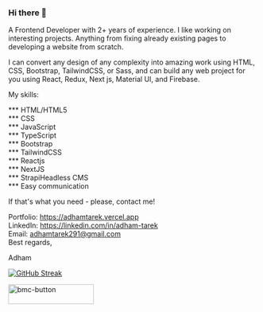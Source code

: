 
### Hi there 👋

A Frontend Developer with 2+ years of experience. I like working on interesting projects. Anything from fixing already existing pages to developing a website from scratch.<br/>

I can convert any design of any complexity into amazing work using HTML, CSS, Bootstrap, TailwindCSS, or Sass, and can build any web project for you using React, Redux, Next js, Material UI, and Firebase.<br/>

My skills:<br/>

*** HTML/HTML5<br/>
*** CSS<br/>
*** JavaScript<br/>
*** TypeScript<br/>
*** Bootstrap<br/>
*** TailwindCSS<br/>
*** Reactjs<br/>
*** NextJS<br/>
*** StrapiHeadless CMS<br/>
*** Easy communication<br/>

If that's what you need - please, contact me!

Portfolio: https://adhamtarek.vercel.app<br>
LinkedIn: https://linkedin.com/in/adham-tarek<br>
Email: adhamtarek291@gmail.com<br>
Best regards,<br/>

Adham

[![GitHub Streak](http://github-readme-streak-stats.herokuapp.com?user=adham618&date_format=M%20j%5B%2C%20Y%5D&currStreakLabel=000000&ring=000000&fire=000000)](https://git.io/streak-stats)<br/>

<a href="https://www.buymeacoffee.com/adhamtarek" target="_blank"><img width="172" height="40" alt="bmc-button" src="https://user-images.githubusercontent.com/88515844/161430006-50742200-80cb-4c8f-b60c-ffe9260ff64e.png">
</a>
